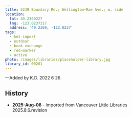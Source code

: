 ```yaml
---
title: 5239 Boundary Rd.; Wellington—Rae Ave.; w. side
location:
  lat: 49.2369227
  lng: -123.0237317
  address: '49.2369, -123.0237'
tags:
  - kml-import
  - outdoor
  - book-exchange
  - red-marker
  - active
photo: /images/libraries/placeholder-library.jpg
library_id: 00281
---
```

—Added by K.D. 2022 6 26.

## History
- **2025-Aug-08** - Imported from Vancouver Little Libraries 2025.8.6.revision
